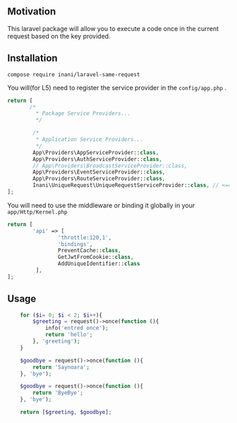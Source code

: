 ## Motivation
This laravel package will allow you to execute a code once in the current request based on the key provided. 

## Installation

````
compose require inani/laravel-same-request
````

You will(for L5) need to register the service provider in the  ````config/app.php```` .
````php
return [
       /*
         * Package Service Providers...
         */

        /*
         * Application Service Providers...
         */
        App\Providers\AppServiceProvider::class,
        App\Providers\AuthServiceProvider::class,
        // App\Providers\BroadcastServiceProvider::class,
        App\Providers\EventServiceProvider::class,
        App\Providers\RouteServiceProvider::class,
        Inani\UniqueRequest\UniqueRequestServiceProvider::class, // <=== HERE
];
````

You will need to use the middleware or binding it globally in your  ````app/Http/Kernel.php````

````php
return [
        'api' => [
                'throttle:120,1',
                'bindings',
                PreventCache::class,
                GetJwtFromCookie::class,
                AddUniqueIdentifier::class
         ],
];
````



## Usage


````php
    for ($i= 0; $i < 2; $i++){
        $greeting = request()->once(function (){
            info('entred once');
            return 'hello';
        }, 'greeting');
    }

    $goodbye = request()->once(function (){
        return 'Saynoara';
    }, 'bye');

    $goodbye = request()->once(function (){
        return 'ByeBye';
    }, 'bye');

    return [$greeting, $goodbye];

````
